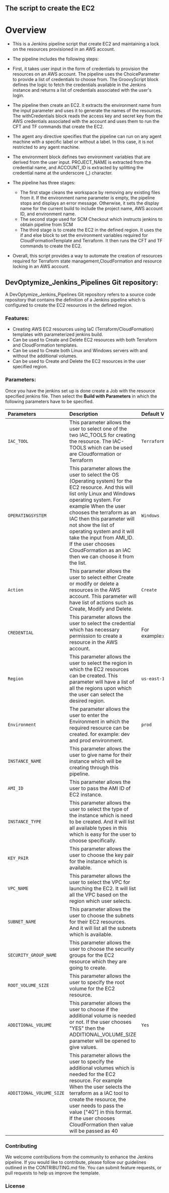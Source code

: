 ## The script to create the EC2 

# Overview

- This is a Jenkins pipeline script that create EC2 and maintaining a lock on the resources provisioned in an AWS account.

- The pipeline includes the following steps:

- First, it takes user input in the form of credentials to provision the resources on an AWS account. The pipeline uses the ChoiceParameter to provide a list of credentials to choose from. The GroovyScript block defines the logic to fetch the credentials available in the Jenkins instance and returns a list of credentials associated with the user's login.

- The pipeline then create an EC2. It extracts the environment name from the input parameter and uses it to generate the names of the resources. The withCredentials block reads the access key and secret key from the AWS credentials associated with the account and uses them to run the CFT and TF commands that create the EC2.

- The agent any directive specifies that the pipeline can run on any agent machine with a specific label or without a label. In this case, it is not restricted to any agent machine.

- The environment block defines two environment variables that are derived from the user input. PROJECT_NAME is extracted from the credential name, and ACCOUNT_ID is extracted by splitting the credential name at the underscore (_) character.

- The pipeline has three stages:

  - The first stage cleans the workspace by removing any existing files from it. If the environment name parameter is empty, the pipeline stops and displays an error message. Otherwise, it sets the display name for the current build to include the project name, AWS account ID, and environment name.
  - The second stage used for SCM Checkout which instructs jenkins to obtain pipeline from SCM 
  - The third stage is to create the EC2 in the defined region. It uses the if and else block to set the environment variables required for CloudFormationTemplate and Terraform. It then runs the CFT and TF  commands to create the EC2.

- Overall, this script provides a way to automate the creation of resources required for Terraform state management,CloudFormation and resource locking in an AWS account.



## DevOptymize_Jenkins_Pipelines Git repository:
A DevOptymize_Jenkins_Pipelines Git repository refers to a source code repository that contains the definition of a Jenkins pipeline which is configured to create the EC2 resources in the defined region.

### Features:
- Creating AWS EC2 resources using IaC (Terraform/CloudFormation) templates with parameterized jenkins build.
- Can be used to Create and Delete EC2 resources with both Terraform and CloudFormation templates.
- Can be used to Create both Linux and Windows servers with and without the additional volumes.
- Can be used to Create and Delete the EC2 resources in the user specified region.

### Parameters:
Once you have the jenkins set up is done create a Job with the resource specified jenkins file. Then select the **Build with Parameters** in which the following parameters have to be specified.


| Parameters     |                                     Description                                                | Default Values  |
| :------------ |                                      :-----                                                     | :-------- |
| `IAC_TOOL`     | This parameter allows the user to select one of the two IAC_TOOLS for creating the resource. The IAC-TOOLS which can be used are Cloudformation or Terraform  | `Terraform`  |
| `OPERATINGSYSTEM` | This parameter allows the user to select the OS (Operating system) for the EC2 resource. And this will list only Linux and Windows operating system. For example When the user chooses the terraform as an IAC then this parameter will not show the list of operating system and it will take the input from AMI_ID. If the user chooses CloudFormation as an IAC then we can choose it from the list.      |  `Windows`             |
| `Action`       | This parameter allows the user to select either Create or modify or delete a resources in the AWS account. This parameter will have list of actions such as Create, Modify and Delete.                  | `Create`   |
| `CREDENTIAL`       | This parameter allows the user to select the credential which has necessary permission to create a resource in the AWS account.                       |  For example:`devoptymize_12345678_aws_cred`   |
| `Region`       | This parameter allows the user to select the region in which the EC2 resources can be created. This parameter will have a list of all the regions upon which the user can select the desired region.         | `us-east-1`   |
| `Environment`       | The parameter allows the user to enter the Environment in which the required resource can be created. for example: dev and prod environment.                   | `prod`  |
| `INSTANCE_NAME`   | This parameter allows the user to give name for their instance which will be creating through this pipeline. |          |
| `AMI_ID`          | This parameter allows the user to pass the AMI ID of EC2 instance.                                 |                  |
| `INSTANCE_TYPE`   | This parameter allows the user to select the type of the instance which is need to be created. And it will list all available types in this which is easy for the user to choose specifically. |                             |
| `KEY_PAIR`        | This parameter allows the user to choose the key pair for the instance which is available.       |                       |
| `VPC_NAME`       | This parameter allows the user to select the VPC for launching the EC2. It will list all the VPC based on the region which user selects. |  |
| `SUBNET_NAME`     |This parameter allows the user to choose the subnets for their EC2 resources. And it will list all the subnets which is available.                   |                |
| `SECURITY_GROUP_NAME` | This parameter allows the user to choose the security groups for the EC2 resource which they are going to create.  |   |
| `ROOT_VOLUME_SIZE` | This parameter allows the user to specify the root volume for the EC2 resource.                 |                       |
| `ADDITIONAL_VOLUME` |  This parameter allows the user to choose if the additional volume is needed or not. If the user chooses "YES" then the ADDITIONAL_VOLUME_SIZE parameter will be opened to give values.           |  `Yes`                |
| `ADDITIONAL_VOLUME_SIZE` | This parameter allows the user to specify the additional volumes which is needed for the EC2 resource. For example When the user selects the terraform as a IAC tool to create the resource, the user needs to pass the value ["40"] in this format. If the user chooses CloudFormation then value will be passed as 40   |        |

### Contributing
We welcome contributions from the community to enhance the Jenkins pipeline. If you would like to contribute, please follow our guidelines outlined in the CONTRIBUTING.md file. You can submit feature requests, or pull requests to help us improve the template.


### License
